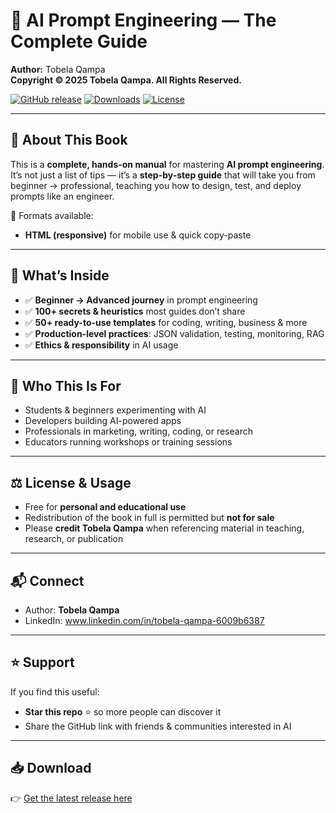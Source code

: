 # 📖 AI Prompt Engineering — The Complete Guide
**Author:** Tobela Qampa  
**Copyright © 2025 Tobela Qampa. All Rights Reserved.**

[![GitHub release](https://img.shields.io/github/v/release/heisizzy/Prompt-Engineering?color=blue)](https://github.com/heisizzy/Prompt-Engineering/releases)
[![Downloads](https://img.shields.io/github/downloads/heisizzy/Prompt-Engineering/total?color=green)](https://github.com/heisizzy/Prompt-Engineering/releases)
[![License](https://img.shields.io/badge/license-All%20Rights%20Reserved-red)](LICENSE)

---

## 🔎 About This Book
This is a **complete, hands-on manual** for mastering **AI prompt engineering**.  
It’s not just a list of tips — it’s a **step-by-step guide** that will take you from beginner → professional, teaching you how to design, test, and deploy prompts like an engineer.

📘 Formats available:
- **HTML (responsive)** for mobile use & quick copy-paste  

---

## 📂 What’s Inside
- ✅ **Beginner → Advanced journey** in prompt engineering  
- ✅ **100+ secrets & heuristics** most guides don’t share  
- ✅ **50+ ready-to-use templates** for coding, writing, business & more  
- ✅ **Production-level practices**: JSON validation, testing, monitoring, RAG  
- ✅ **Ethics & responsibility** in AI usage  

---

## 🚀 Who This Is For
- Students & beginners experimenting with AI  
- Developers building AI-powered apps  
- Professionals in marketing, writing, coding, or research  
- Educators running workshops or training sessions  

---

## ⚖️ License & Usage
- Free for **personal and educational use**  
- Redistribution of the book in full is permitted but **not for sale**  
- Please **credit Tobela Qampa** when referencing material in teaching, research, or publication  

---

## 📬 Connect
- Author: **Tobela Qampa**  
- LinkedIn: www.linkedin.com/in/tobela-qampa-6009b6387   

---

## ⭐ Support
If you find this useful:  
- **Star this repo** ⭐ so more people can discover it  
- Share the GitHub link with friends & communities interested in AI  

---

## 📥 Download
👉 [Get the latest release here](https://github.com/heisizzy/Prompt-Engineering/releases)

